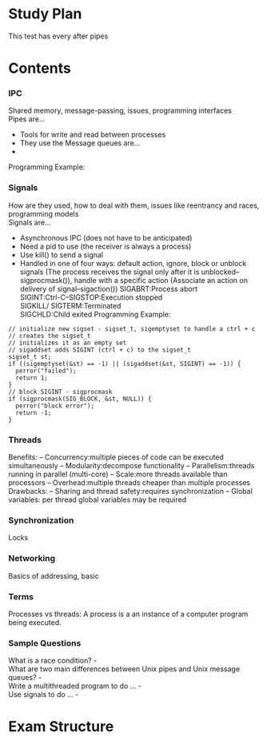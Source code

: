 # Study Plan
This test has every after pipes

# Contents
### IPC
Shared memory, message-passing, issues, programming interfaces  
Pipes are...  
- Tools for write and read between processes
- They use the 
Message queues are...
- 
Programming Example:  


### Signals
How are they used, how to deal with them, issues like reentrancy and races, programming models  
Signals are... 
- Asynchronous IPC (does not have to be anticipated)  
- Need a pid to use (the receiver is always a process)  
- Use kill() to send a signal
- Handled in one of four ways: default action, ignore, block or unblock signals (The process receives the signal only after it is unblocked–sigprocmask()), handle with a specific action (Associate an action on delivery of signal–sigaction())
SIGABRT:Process abort  
SIGINT:Ctrl-C–SIGSTOP:Execution stopped  
SIGKILL/ SIGTERM:Terminated  
SIGCHLD:Child exited
Programming Example:  
```
// initialize new sigset - sigset_t, sigemptyset to handle a ctrl + c
// creates the sigset_t
// initializes it as an empty set
// sigaddset adds SIGINT (ctrl + c) to the sigset_t
sigset_t st;
if ((sigemptyset(&st) == -1) || (sigaddset(&st, SIGINT) == -1)) {
  perror("failed");
  return 1;
}
// block SIGINT - sigprocmask
if (sigprocmask(SIG_BLOCK, &st, NULL)) {
  perror("block error");
  return -1;
}
```

### Threads
Benefits:
– Concurrency:multiple pieces of code can be executed simultaneously
– Modularity:decompose functionality
– Parallelism:threads running in parallel (multi-core)
– Scale:more threads available than processors
– Overhead:multiple threads cheaper than multiple processes
Drawbacks:
– Sharing and thread safety:requires synchronization
– Global variables: per thread global variables may be required

### Synchronization
Locks

### Networking
Basics of addressing, basic

### Terms
Processes vs threads: A process is a an instance of a computer program being executed. 

### Sample Questions
What is a race condition? -  
What are two main differences between Unix pipes and Unix message queues? -  
Write a multithreaded program to do ... -  
Use signals to do ... -  

# Exam Structure
